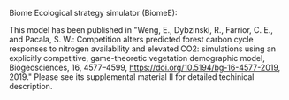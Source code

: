 Biome Ecological strategy simulator (BiomeE):

This model has been published in "Weng, E., Dybzinski, R., Farrior, C. E., and Pacala, S. W.: Competition alters predicted forest carbon cycle responses to nitrogen availability and elevated CO2: simulations using an explicitly competitive, game-theoretic vegetation demographic model, Biogeosciences, 16, 4577–4599, https://doi.org/10.5194/bg-16-4577-2019, 2019." Please see its supplemental material II for detailed techinical description.
